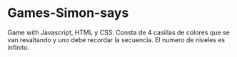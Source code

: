 # Games-Simon-says
Game with Javascript, HTML y CSS. Consta de 4 casillas de colores que se van resaltando y uno debe recordar la secuencia. 
El numero de niveles es infinito.
